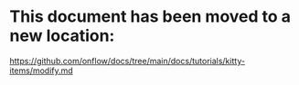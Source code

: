 # This document has been moved to a new location:

https://github.com/onflow/docs/tree/main/docs/tutorials/kitty-items/modify.md
